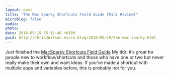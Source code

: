```yaml
---
layout: post
title: "The Mac Sparky Shortcuts Field Guide [Mini Review]"
microblog: false
audio: 
photo: 
date: 2018-09-19 15:11:46 +0100
guid: http://ChrisJWilson.micro.blog/2018/09/19/the-mac-sparky.html
---
```

Just finished the [MacSparky Shortcuts Field Guide](https://learn.macsparky.com/p/siri) 
My tldr; it’s great for people new to workflow/shortcuts and those who have one or two but never really make their own and want ideas. 
If you’ve made a shortcut with multiple apps and variables before, this is probably not for you. 
